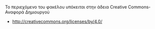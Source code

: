 Το περιεχόμενο του φακέλου υπόκειται στην άδεια Creative Commons-Αναφορά Δημιουργού

- http://creativecommons.org/licenses/by/4.0/
